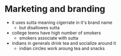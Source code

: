 # Marketing and branding

- it uses sutta meaning cigerrate in it's brand name
    - but disallowes sutta
- college teens have high number of smokers
    - smokers associate with sutta
- indians in generals drink tea and socialize around it
    - indian circles work aroung tea and snacks

